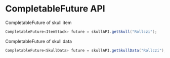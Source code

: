 # CompletableFuture API

CompletableFuture of skull item

```java
CompletableFuture<ItemStack> future = skullAPI.getSkull("Rollczi");
```

CompletableFuture of skull data

```java
CompletableFuture<SkullData> future = skullAPI.getSkullData("Rollczi");
```